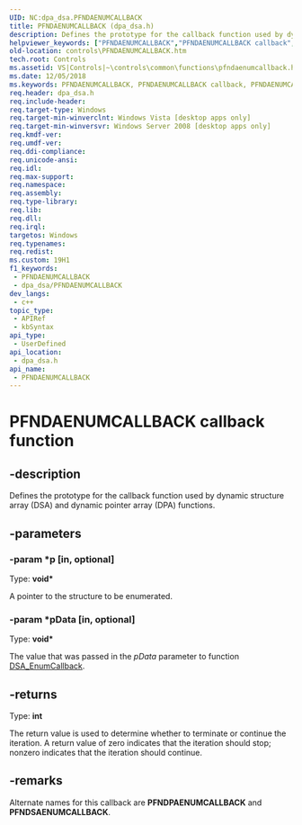 ```yaml
---
UID: NC:dpa_dsa.PFNDAENUMCALLBACK
title: PFNDAENUMCALLBACK (dpa_dsa.h)
description: Defines the prototype for the callback function used by dynamic structure array (DSA) and dynamic pointer array (DPA) functions.
helpviewer_keywords: ["PFNDAENUMCALLBACK","PFNDAENUMCALLBACK callback","PFNDAENUMCALLBACK callback function [Windows Controls]","PFNDPAENUMCALLBACK","PFNDSAENUMCALLBACK","_shell_PFNDAENUMCALLBACK","_shell_PFNDAENUMCALLBACK_cpp","controls.PFNDAENUMCALLBACK","controls._shell_PFNDAENUMCALLBACK","dpa_dsa/PFNDAENUMCALLBACK"]
old-location: controls\PFNDAENUMCALLBACK.htm
tech.root: Controls
ms.assetid: VS|Controls|~\controls\common\functions\pfndaenumcallback.htm
ms.date: 12/05/2018
ms.keywords: PFNDAENUMCALLBACK, PFNDAENUMCALLBACK callback, PFNDAENUMCALLBACK callback function [Windows Controls], PFNDPAENUMCALLBACK, PFNDSAENUMCALLBACK, _shell_PFNDAENUMCALLBACK, _shell_PFNDAENUMCALLBACK_cpp, controls.PFNDAENUMCALLBACK, controls._shell_PFNDAENUMCALLBACK, dpa_dsa/PFNDAENUMCALLBACK
req.header: dpa_dsa.h
req.include-header: 
req.target-type: Windows
req.target-min-winverclnt: Windows Vista [desktop apps only]
req.target-min-winversvr: Windows Server 2008 [desktop apps only]
req.kmdf-ver: 
req.umdf-ver: 
req.ddi-compliance: 
req.unicode-ansi: 
req.idl: 
req.max-support: 
req.namespace: 
req.assembly: 
req.type-library: 
req.lib: 
req.dll: 
req.irql: 
targetos: Windows
req.typenames: 
req.redist: 
ms.custom: 19H1
f1_keywords:
 - PFNDAENUMCALLBACK
 - dpa_dsa/PFNDAENUMCALLBACK
dev_langs:
 - c++
topic_type:
 - APIRef
 - kbSyntax
api_type:
 - UserDefined
api_location:
 - dpa_dsa.h
api_name:
 - PFNDAENUMCALLBACK
---
```


# PFNDAENUMCALLBACK callback function


## -description

Defines the prototype for the callback function used by dynamic structure array (DSA) and dynamic pointer array (DPA) functions.

## -parameters

### -param *p [in, optional]

Type: <b>void*</b>

 A pointer to the structure to be enumerated.

### -param *pData [in, optional]

Type: <b>void*</b>

The value that was passed in the <i>pData</i> parameter to function <a href="https://docs.microsoft.com/windows/desktop/api/dpa_dsa/nf-dpa_dsa-dsa_enumcallback">DSA_EnumCallback</a>.

## -returns

Type: <b>int</b>

The return value is used to determine whether to terminate or continue the iteration. A return value of zero indicates that the iteration should stop; nonzero indicates that the iteration should continue.

## -remarks

Alternate names for this callback are <b>PFNDPAENUMCALLBACK</b> and <b>PFNDSAENUMCALLBACK</b>.

